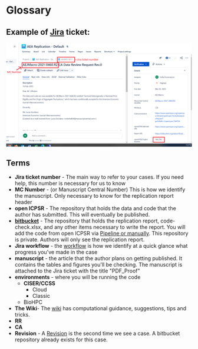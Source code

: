 # Glossary

## Example of [Jira](https://aeadataeditors.atlassian.net/jira/dashboards/10000) ticket:

![Example of Jira ticket](images/Jira-ticket.png)

## Terms

- **Jira ticket number** - The main way to refer to your cases. If you need help, this number is necessary for us to know
- **MC Number** - (or Manuscript Central Number) This is how we identify the manuscript. Only necessary to know for the replication report header
- **open ICPSR** - The repository that holds the data and code that the author has submitted. This will eventually be published.
- **[bitbucket](https://bitbucket.org/aeaverification/workspace/overview/)** - The repository that holds the replication report, code-check.xlsx, and any other items necessary to write the report. You will add the code from open ICPSR via [Pipeline or manually](https://labordynamicsinstitute.github.io/ldilab-manual/11-01-workflow-in-progress.html#ingesting-author-materials). This repository is private. Authors will only see the replication report.
- **Jira workflow** - the [workflow](https://labordynamicsinstitute.github.io/ldilab-manual/11-00-jira-workflow.html) is how we identify at a quick glance what progress you've made in the case
- **manuscript** - the article that the author plans on getting published. It contains the tables and figures you'll be checking. The manuscript is attached to the Jira ticket with the title "PDF_Proof"
- **environments** - where you will be running the code
    - **CISER/CCSS**
        - Cloud
        - Classic
    - BioHPC
- **The Wiki**- The [wiki](https://github.com/labordynamicsinstitute/replicability-training/wiki) has computational guidance, suggestions, tips and tricks. 
- **RR**
- **CA**
- **Revision** - A [Revision](https://labordynamicsinstitute.github.io/ldilab-manual/12-jira-revision-guidance.html) is the second time we see a case. A bitbucket repository already exists for this case.

